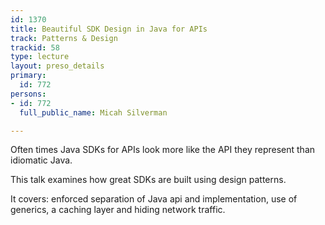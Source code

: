 ```yaml
---
id: 1370
title: Beautiful SDK Design in Java for APIs
track: Patterns & Design
trackid: 58
type: lecture
layout: preso_details
primary:
  id: 772
persons:
- id: 772
  full_public_name: Micah Silverman

---
```

Often times Java SDKs for APIs look more like the API they represent than idiomatic Java.
<p/>
This talk examines how great SDKs are built using design patterns.
<p/>
It covers: enforced separation of Java api and implementation, use of generics, a caching layer and hiding network traffic.